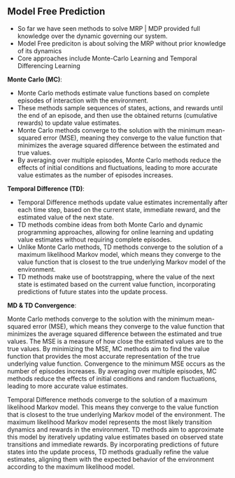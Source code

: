 ## Model Free Prediction

- So far we have seen methods to solve MRP | MDP provided full knowledge over the dynamic governing our system.
- Model Free prediciton is about solving the MRP without prior knowledge of its dynamics
- Core approaches include Monte-Carlo Learning and Temporal Differencing Learning

**Monte Carlo (MC)**:

- Monte Carlo methods estimate value functions based on complete episodes of interaction with the environment.
- These methods sample sequences of states, actions, and rewards until the end of an episode, and then use the obtained returns (cumulative rewards) to update value estimates.
- Monte Carlo methods converge to the solution with the minimum mean-squared error (MSE), meaning they converge to the value function that minimizes the average squared difference between the estimated and true values.
- By averaging over multiple episodes, Monte Carlo methods reduce the effects of initial conditions and fluctuations, leading to more accurate value estimates as the number of episodes increases.

**Temporal Difference (TD)**:

- Temporal Difference methods update value estimates incrementally after each time step, based on the current state, immediate reward, and the estimated value of the next state.
- TD methods combine ideas from both Monte Carlo and dynamic programming approaches, allowing for online learning and updating value estimates without requiring complete episodes.
- Unlike Monte Carlo methods, TD methods converge to the solution of a maximum likelihood Markov model, which means they converge to the value function that is closest to the true underlying Markov model of the environment.
- TD methods make use of bootstrapping, where the value of the next state is estimated based on the current value function, incorporating predictions of future states into the update process.

**MD & TD Convergence**:

Monte Carlo methods converge to the solution with the minimum mean-squared error (MSE), which means they converge to the value function that minimizes the average squared difference between the estimated and true values.
The MSE is a measure of how close the estimated values are to the true values. By minimizing the MSE, MC methods aim to find the value function that provides the most accurate representation of the true underlying value function.
Convergence to the minimum MSE occurs as the number of episodes increases. By averaging over multiple episodes, MC methods reduce the effects of initial conditions and random fluctuations, leading to more accurate value estimates.

Temporal Difference methods converge to the solution of a maximum likelihood Markov model. This means they converge to the value function that is closest to the true underlying Markov model of the environment.
The maximum likelihood Markov model represents the most likely transition dynamics and rewards in the environment. TD methods aim to approximate this model by iteratively updating value estimates based on observed state transitions and immediate rewards.
By incorporating predictions of future states into the update process, TD methods gradually refine the value estimates, aligning them with the expected behavior of the environment according to the maximum likelihood model.
